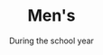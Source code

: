 ---
title: "Men's"
category: "Connect"
description: "Men’s Ministry is in charge of pouring into the lives of the men in the fellowship. Our goal is to encourage discipleship and accountability among the male community in order to build up spiritual leaders and cultivate intentional, Christ-centered relationships through discipleship, men’s times, and men’s retreat."
location: "San Luis Obispo"
date: "During the school year"
gif: "../../images/events/bball.gif"
link: ""
---